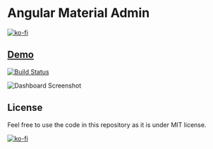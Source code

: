 # Angular Material Admin

[![ko-fi](https://ko-fi.com/img/githubbutton_sm.svg)](https://ko-fi.com/I3I63W4OK)

## [Demo](https://angular-material-admin.firebaseapp.com)

[![Build Status](https://img.shields.io/travis/changhuixu/angular-material-admin/master.svg?label=Travis%20CI&style=flat-square)](https://travis-ci.org/changhuixu/angular-material-admin)

![Dashboard Screenshot](./img/dashboard.png)

## License

Feel free to use the code in this repository as it is under MIT license.

[![ko-fi](https://ko-fi.com/img/githubbutton_sm.svg)](https://ko-fi.com/I3I63W4OK)
